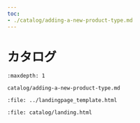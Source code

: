 ```yaml
---
toc:
- ./catalog/adding-a-new-product-type.md
---
```


# カタログ

```{toctree}
:maxdepth: 1

catalog/adding-a-new-product-type.md
```

```{raw} html
:file: ../landingpage_template.html
```

```{raw} html
:file: catalog/landing.html
```
